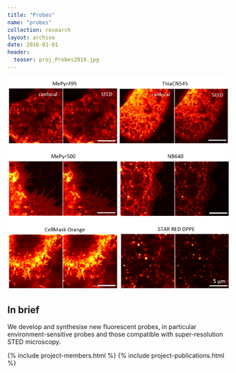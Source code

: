 ```yaml
---
title: "Probes"
name: "probes"
collection: research
layout: archive
date: 2016-01-01
header:
  teaser: proj_Probes2019.jpg
---
```


![Probes](/images/proj_Probes2019.jpg)

In brief
--------
We develop and synthesise new fluorescent probes, in particular environment-sensitive probes and those compatible with super-resolution STED microscopy.


{% include project-members.html %}
{% include project-publications.html %}